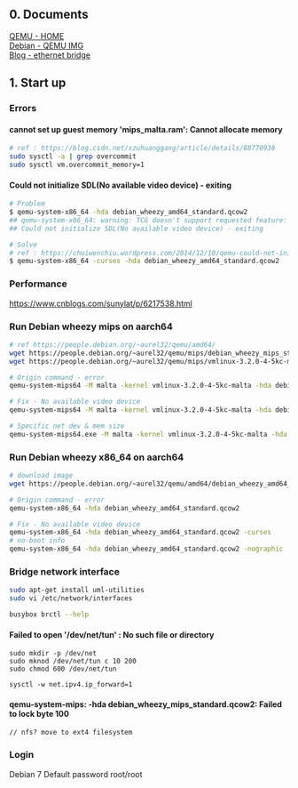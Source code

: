 ## 0. Documents
[QEMU - HOME](https://www.qemu.org/)  
[Debian - QEMU IMG](https://people.debian.org/~aurel32/qemu/)  
[Blog - ethernet bridge](https://www.pianshen.com/article/83761630009/)  


## 1. Start up

### Errors

#### cannot set up guest memory 'mips_malta.ram': Cannot allocate memory
```bash
# ref : https://blog.csdn.net/szuhuanggang/article/details/88770938
sudo sysctl -a | grep overcommit
sudo sysctl vm.overcommit_memory=1
```

#### Could not initialize SDL(No available video device) - exiting
```bash
# Problem
$ qemu-system-x86_64 -hda debian_wheezy_amd64_standard.qcow2
## qemu-system-x86_64: warning: TCG doesn't support requested feature: CPUID.01H:ECX.vmx [bit 5]
## Could not initialize SDL(No available video device) - exiting

# Solve
# ref : https://chuiwenchiu.wordpress.com/2014/12/10/qemu-could-not-initialize-sdlno-available-video-device-exiting/
$ qemu-system-x86_64 -curses -hda debian_wheezy_amd64_standard.qcow2
```

### Performance
https://www.cnblogs.com/sunylat/p/6217538.html



### Run Debian wheezy mips on aarch64
```bash
# ref https://people.debian.org/~aurel32/qemu/amd64/
wget https://people.debian.org/~aurel32/qemu/mips/debian_wheezy_mips_standard.qcow2
wget https://people.debian.org/~aurel32/qemu/mips/vmlinux-3.2.0-4-5kc-malta

# Origin command - error
qemu-system-mips64 -M malta -kernel vmlinux-3.2.0-4-5kc-malta -hda debian_wheezy_mips_standard.qcow2 -append "root=/dev/sda1 console=tty0"

# Fix - No available video device
qemu-system-mips64 -M malta -kernel vmlinux-3.2.0-4-5kc-malta -hda debian_wheezy_mips_standard.qcow2 -append "root=/dev/sda1 console=tty0" -curses

# Specific net dev & mem size
qemu-system-mips64.exe -M malta -kernel vmlinux-3.2.0-4-5kc-malta -hda debian_wheezy_mips_standard.qcow2 -append "root=/dev/sda1 console=ttyS0"  -nographic --net nic -net tap,ifname=tap -m 2048m
```

### Run Debian wheezy x86_64 on aarch64
```bash
# download image
wget https://people.debian.org/~aurel32/qemu/amd64/debian_wheezy_amd64_standard.qcow2

# Origin command - error
qemu-system-x86_64 -hda debian_wheezy_amd64_standard.qcow2

# Fix - No available video device
qemu-system-x86_64 -hda debian_wheezy_amd64_standard.qcow2 -curses
# no-boot info
qemu-system-x86_64 -hda debian_wheezy_amd64_standard.qcow2 -nographic
```

### Bridge network interface
```bash
sudo apt-get install uml-utilities 
sudo vi /etc/network/interfaces
```
```bash
busybox brctl --help

```

#### Failed to open '/dev/net/tun' : No such file or directory
```
sudo mkdir -p /dev/net
sudo mknod /dev/net/tun c 10 200
sudo chmod 600 /dev/net/tun
```

```
sysctl -w net.ipv4.ip_forward=1
```

#### qemu-system-mips: -hda debian_wheezy_mips_standard.qcow2: Failed to lock byte 100
```
// nfs? move to ext4 filesystem
```


### Login
Debian 7 Default password
root/root

